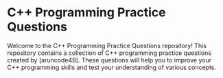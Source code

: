 # C++ Programming Practice Questions

Welcome to the C++ Programming Practice Questions repository! This repository contains a collection of C++ programming practice questions created by [aruncode49]. These questions will help you to improve your C++ programming skills and test your understanding of various concepts.

